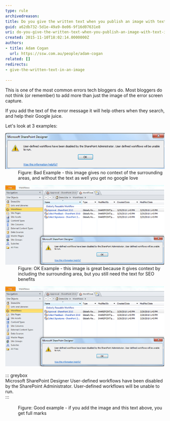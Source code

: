 ```yaml
---
type: rule
archivedreason: 
title: Do you give the written text when you publish an image with text in it?
guid: a62db732-5d1e-49a9-8e06-9f16d07631e8
uri: do-you-give-the-written-text-when-you-publish-an-image-with-text-in-it
created: 2015-11-10T18:02:14.0000000Z
authors:
- title: Adam Cogan
  url: https://ssw.com.au/people/adam-cogan
related: []
redirects:
- give-the-written-text-in-an-image

---
```


This is one of the most common errors tech bloggers do. Most bloggers do not think (or remember) to add more than just the image of the error screen capture.

If you add the text of the error message it will help others when they search, and help their Google juice.

<!--endintro-->

Let's look at 3 examples:
<dl class="badImage"><dt><img src="BadExampleErrorMSG.jpg" alt="BadExampleErrorMSG.jpg"></dt><dd>Figure: Bad Example - this image gives no context of the surrounding areas, and without the text as well you get no google love</dd></dl><dl class="image"><dt><img src="OKExampleForErrorMSG.jpg" alt="OKExampleForErrorMSG.jpg"></dt><dd>Figure: OK Example - this image is great because it gives context by including the surrounding area, but you still need the text for SEO benefits</dd></dl><dl class="goodImage"><dt><img src="OKExampleForErrorMSG.jpg" alt="OKExampleForErrorMSG.jpg"><br><br>::: greybox<br>
   Microsoft SharePoint Designer 
User-defined workflows have been disabled by the SharePoint Administrator. User-defined workflows will be unable to run.
<br>:::<br><br></dt><dd>Figure: Good example - if you add the image and this text above, you get full marks</dd></dl>

